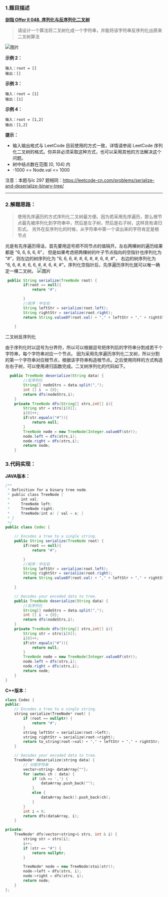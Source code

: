 ### 1.题目描述

 **[剑指 Offer II 048. 序列化与反序列化二叉树](https://leetcode-cn.com/problems/h54YBf/)** 
 
 > 请设计一个算法将二叉树化成一个字符串，并能将该字符串反序列化出原来二叉树算法

 ![图片](https://user-images.githubusercontent.com/42907149/141937183-6d8ed732-4300-40f0-bdef-50a729e70f1f.png)
 
**示例 2：**
```
输入：root = []
输出：[]
```
**示例 3：**
```
输入：root = [1]
输出：[1]
```
**示例 4：**
```
输入：root = [1,2]
输出：[1,2]
```

**提示：**

- 输入输出格式与 LeetCode 目前使用的方式一致，详情请参阅 LeetCode 序列化二叉树的格式。你并非必须采取这种方式，也可以采用其他的方法解决这个问题。
- 树中结点数在范围 [0, 104] 内
- -1000 <= Node.val <= 1000


 注意：本题与lc 297 题相同：https://leetcode-cn.com/problems/serialize-and-deserialize-binary-tree/ 




-------------

### 2.解题思路：
>使用先序遍历的方式序列化二叉树最方便。因为若采用先序遍历，那么根节点最先被序列化到字符串中，然后是左子树，然后是右子树，这样具有递归形式。
>另外在反序列化的时候，从字符串中第一个读出来的字符肯定是根节点

光是有先序遍历得话，首先要用逗号把不同节点的值隔开。左右两棵树的遍历结果都是 "6, 6, 6, 6, 6"，
但是如果考虑把两棵树的叶子节点指向的空指针也序列化为 “#”，则左边的树序列化为 "6, 6, 6, #, #, 6, #, #, 6, #, #"，
右边的树序列化为 "6, 6, #, #, 6, 6, #, #, 6, #, #"。序列化空指针后，先序遍历序列化就可以唯一确定一棵二叉树。
![图片](https://user-images.githubusercontent.com/42907149/141944833-9599f905-5a24-4312-85a7-44a077d16a9b.png)


```Java
 public String serialize(TreeNode root) {
        if(root == null){
            return "#";

        }
        //前序：中左右
        String leftStr = serialize(root.left);
        String rightStr = serialize(root.right);
        return String.valueOf(root.val) + "," + leftStr + "," + rightStr;
        
    }
```
二叉树反序列化

由于序列化时以逗号为分界符，所以可以根据逗号把序列后的字符串分割成若干个字符串，每个字符串对应一个节点。
因为采用先序遍历序列化二叉树，所以分割的第一个字符串对应根节点，根据该字符串构造根节点。之后使用同样的方式构造左右子树，可以使用递归函数完成。二叉树序列化的代码如下。
```Java
  public TreeNode deserialize(String data) {
        //反序列化
        String[] nodeStrs = data.split(",");
        int [] i  = {0};
        return dfs(nodeStrs,i);
    }
    private TreeNode dfs(String[] strs,int[] i){
        String str = strs[i[0]];
        i[0]++;
        if(str.equals("#")){
            return null;
        }
        TreeNode node = new TreeNode(Integer.valueOf(str));
        node.left = dfs(strs,i);
        node.right = dfs(strs,i);
        return node;
    }
```


### 3.代码实现：

**JAVA版本：**
```Java
/**
 * Definition for a binary tree node.
 * public class TreeNode {
 *     int val;
 *     TreeNode left;
 *     TreeNode right;
 *     TreeNode(int x) { val = x; }
 * }
 */
public class Codec {

    // Encodes a tree to a single string.
    public String serialize(TreeNode root) {
        if(root == null){
            return "#";

        }
        //前序：中左右
        String leftStr = serialize(root.left);
        String rightStr = serialize(root.right);
        return String.valueOf(root.val) + "," + leftStr + "," + rightStr;
        
    }

    // Decodes your encoded data to tree.
    public TreeNode deserialize(String data) {
        //反序列化
        String[] nodeStrs = data.split(",");
        int [] i  = {0};
        return dfs(nodeStrs,i);
    }
    private TreeNode dfs(String[] strs,int[] i){
        String str = strs[i[0]];
        i[0]++;
        if(str.equals("#")){
            return null;
        }
        TreeNode node = new TreeNode(Integer.valueOf(str));
        node.left = dfs(strs,i);
        node.right = dfs(strs,i);
        return node;
    }
}

```
**C++版本：**
```C++
class Codec {
public:
    // Encodes a tree to a single string.
    string serialize(TreeNode* root) {
        if (root == nullptr) {
            return "#";
        }
        string leftStr = serialize(root->left);
        string rightStr = serialize(root->right);
        return to_string(root->val) + "," + leftStr + "," + rightStr;
    }

    // Decodes your encoded data to tree.
    TreeNode* deserialize(string data) {
        // 分割字符串
        vector<string> dataArray{""};
        for (auto& ch : data) {
            if (ch == ',') {
                dataArray.push_back("");
            } 
            else {
                dataArray.back().push_back(ch);
            }
        }
        int i = 0;
        return dfs(dataArray, i);
    }

private:
    TreeNode* dfs(vector<string>& strs, int & i) {
        string str = strs[i];
        i++;
        if (str == "#") {
            return nullptr;
        }

        TreeNode* node = new TreeNode(stoi(str));
        node->left = dfs(strs, i);
        node->right = dfs(strs, i);
        return node;
    }
};
```
